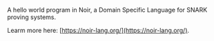 A hello world program in Noir, a Domain Specific Language for SNARK proving systems.

Learm more here: [https://noir-lang.org/](https://noir-lang.org/).
